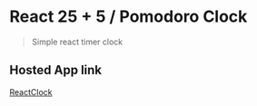 # React 25 + 5 / Pomodoro Clock
> Simple react timer clock

## Hosted App link
[ReactClock](https://roland-react-clock.netlify.app/)
